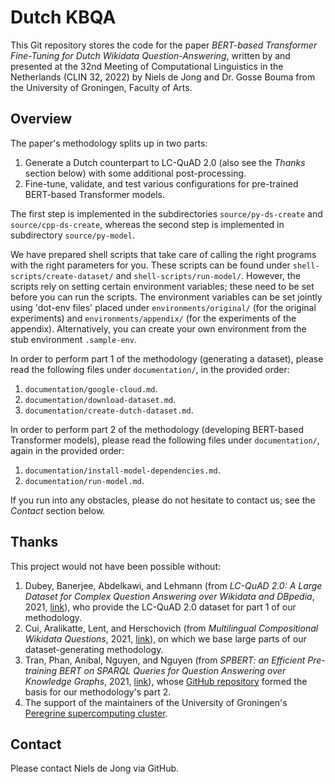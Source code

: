 # Dutch KBQA

This Git repository stores the code for the paper _BERT-based Transformer Fine-Tuning for Dutch Wikidata Question-Answering_, written by and presented at the 32nd Meeting of Computational Linguistics in the Netherlands (CLIN 32, 2022) by Niels de Jong and Dr. Gosse Bouma from the University of Groningen, Faculty of Arts.

## Overview

The paper's methodology splits up in two parts:

1. Generate a Dutch counterpart to LC-QuAD 2.0 (also see the _Thanks_ section below) with some additional post-processing.
2. Fine-tune, validate, and test various configurations for pre-trained BERT-based Transformer models.

The first step is implemented in the subdirectories `source/py-ds-create` and `source/cpp-ds-create`, whereas the second step is implemented in subdirectory `source/py-model`.

We have prepared shell scripts that take care of calling the right programs with the right parameters for you. These scripts can be found under `shell-scripts/create-dataset/` and `shell-scripts/run-model/`. However, the scripts rely on setting certain environment variables; these need to be set before you can run the scripts. The environment variables can be set jointly using 'dot-env files' placed under `environments/original/` (for the original experiments) and `environments/appendix/` (for the experiments of the appendix). Alternatively, you can create your own environment from the stub environment `.sample-env`.

In order to perform part 1 of the methodology (generating a dataset), please read the following files under `documentation/`, in the provided order:

1. `documentation/google-cloud.md`.
1. `documentation/download-dataset.md`.
2. `documentation/create-dutch-dataset.md`.

In order to perform part 2 of the methodology (developing BERT-based Transformer models), please read the following files under `documentation/`, again in the provided order:

1. `documentation/install-model-dependencies.md`.
2. `documentation/run-model.md`.

If you run into any obstacles, please do not hesitate to contact us; see the _Contact_ section below.

## Thanks

This project would not have been possible without:

1. Dubey, Banerjee, Abdelkawi, and Lehmann (from _LC-QuAD 2.0: A Large Dataset for Complex Question Answering over Wikidata and DBpedia_, 2021, <a href="https://doi.org/10.1007/978-3-030-30796-7_5">link</a>), who provide the LC-QuAD 2.0 dataset for part 1 of our methodology.
2. Cui, Aralikatte, Lent, and Herschovich (from _Multilingual Compositional Wikidata Questions_, 2021, <a href="https://arxiv.org/abs/2108.03509v1">link</a>), on which we base large parts of our dataset-generating methodology.
3. Tran, Phan, Anibal, Nguyen, and Nguyen (from _SPBERT: an Efficient Pre-training BERT on SPARQL Queries for Question Answering over Knowledge Graphs_, 2021, <a href="https://doi.org/10.1007/978-3-030-92185-9_42">link</a>), whose <a href="https://github.com/heraclex12/NLP2SPARQL">GitHub repository</a> formed the basis for our methodology's part 2.
4. The support of the maintainers of the University of Groningen's <a href="https://www.rug.nl/society-business/centre-for-information-technology/research/services/hpc/facilities/peregrine-hpc-cluster?lang=en">Peregrine supercomputing cluster</a>.

## Contact

Please contact Niels de Jong via GitHub.

